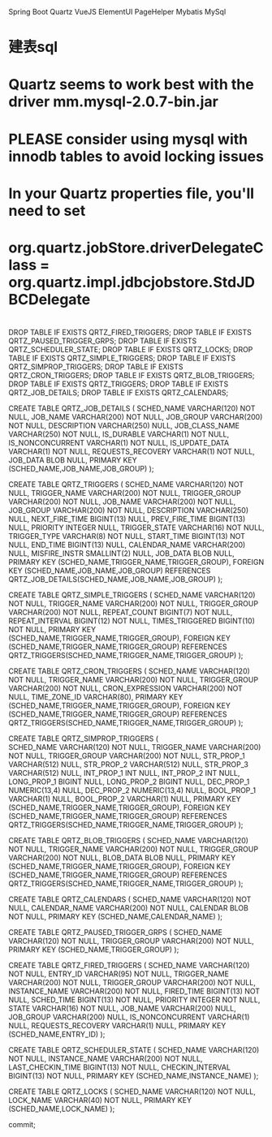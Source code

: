 
Spring Boot
Quartz
VueJS
ElementUI
PageHelper
Mybatis
MySql


#
# 建表sql
# Quartz seems to work best with the driver mm.mysql-2.0.7-bin.jar
#
# PLEASE consider using mysql with innodb tables to avoid locking issues
#
# In your Quartz properties file, you'll need to set 
# org.quartz.jobStore.driverDelegateClass = org.quartz.impl.jdbcjobstore.StdJDBCDelegate
#

DROP TABLE IF EXISTS QRTZ_FIRED_TRIGGERS;
DROP TABLE IF EXISTS QRTZ_PAUSED_TRIGGER_GRPS;
DROP TABLE IF EXISTS QRTZ_SCHEDULER_STATE;
DROP TABLE IF EXISTS QRTZ_LOCKS;
DROP TABLE IF EXISTS QRTZ_SIMPLE_TRIGGERS;
DROP TABLE IF EXISTS QRTZ_SIMPROP_TRIGGERS;
DROP TABLE IF EXISTS QRTZ_CRON_TRIGGERS;
DROP TABLE IF EXISTS QRTZ_BLOB_TRIGGERS;
DROP TABLE IF EXISTS QRTZ_TRIGGERS;
DROP TABLE IF EXISTS QRTZ_JOB_DETAILS;
DROP TABLE IF EXISTS QRTZ_CALENDARS;

CREATE TABLE QRTZ_JOB_DETAILS
  (
    SCHED_NAME VARCHAR(120) NOT NULL,
    JOB_NAME  VARCHAR(200) NOT NULL,
    JOB_GROUP VARCHAR(200) NOT NULL,
    DESCRIPTION VARCHAR(250) NULL,
    JOB_CLASS_NAME   VARCHAR(250) NOT NULL,
    IS_DURABLE VARCHAR(1) NOT NULL,
    IS_NONCONCURRENT VARCHAR(1) NOT NULL,
    IS_UPDATE_DATA VARCHAR(1) NOT NULL,
    REQUESTS_RECOVERY VARCHAR(1) NOT NULL,
    JOB_DATA BLOB NULL,
    PRIMARY KEY (SCHED_NAME,JOB_NAME,JOB_GROUP)
);

CREATE TABLE QRTZ_TRIGGERS
  (
    SCHED_NAME VARCHAR(120) NOT NULL,
    TRIGGER_NAME VARCHAR(200) NOT NULL,
    TRIGGER_GROUP VARCHAR(200) NOT NULL,
    JOB_NAME  VARCHAR(200) NOT NULL,
    JOB_GROUP VARCHAR(200) NOT NULL,
    DESCRIPTION VARCHAR(250) NULL,
    NEXT_FIRE_TIME BIGINT(13) NULL,
    PREV_FIRE_TIME BIGINT(13) NULL,
    PRIORITY INTEGER NULL,
    TRIGGER_STATE VARCHAR(16) NOT NULL,
    TRIGGER_TYPE VARCHAR(8) NOT NULL,
    START_TIME BIGINT(13) NOT NULL,
    END_TIME BIGINT(13) NULL,
    CALENDAR_NAME VARCHAR(200) NULL,
    MISFIRE_INSTR SMALLINT(2) NULL,
    JOB_DATA BLOB NULL,
    PRIMARY KEY (SCHED_NAME,TRIGGER_NAME,TRIGGER_GROUP),
    FOREIGN KEY (SCHED_NAME,JOB_NAME,JOB_GROUP)
        REFERENCES QRTZ_JOB_DETAILS(SCHED_NAME,JOB_NAME,JOB_GROUP)
);

CREATE TABLE QRTZ_SIMPLE_TRIGGERS
  (
    SCHED_NAME VARCHAR(120) NOT NULL,
    TRIGGER_NAME VARCHAR(200) NOT NULL,
    TRIGGER_GROUP VARCHAR(200) NOT NULL,
    REPEAT_COUNT BIGINT(7) NOT NULL,
    REPEAT_INTERVAL BIGINT(12) NOT NULL,
    TIMES_TRIGGERED BIGINT(10) NOT NULL,
    PRIMARY KEY (SCHED_NAME,TRIGGER_NAME,TRIGGER_GROUP),
    FOREIGN KEY (SCHED_NAME,TRIGGER_NAME,TRIGGER_GROUP)
        REFERENCES QRTZ_TRIGGERS(SCHED_NAME,TRIGGER_NAME,TRIGGER_GROUP)
);

CREATE TABLE QRTZ_CRON_TRIGGERS
  (
    SCHED_NAME VARCHAR(120) NOT NULL,
    TRIGGER_NAME VARCHAR(200) NOT NULL,
    TRIGGER_GROUP VARCHAR(200) NOT NULL,
    CRON_EXPRESSION VARCHAR(200) NOT NULL,
    TIME_ZONE_ID VARCHAR(80),
    PRIMARY KEY (SCHED_NAME,TRIGGER_NAME,TRIGGER_GROUP),
    FOREIGN KEY (SCHED_NAME,TRIGGER_NAME,TRIGGER_GROUP)
        REFERENCES QRTZ_TRIGGERS(SCHED_NAME,TRIGGER_NAME,TRIGGER_GROUP)
);

CREATE TABLE QRTZ_SIMPROP_TRIGGERS
  (          
    SCHED_NAME VARCHAR(120) NOT NULL,
    TRIGGER_NAME VARCHAR(200) NOT NULL,
    TRIGGER_GROUP VARCHAR(200) NOT NULL,
    STR_PROP_1 VARCHAR(512) NULL,
    STR_PROP_2 VARCHAR(512) NULL,
    STR_PROP_3 VARCHAR(512) NULL,
    INT_PROP_1 INT NULL,
    INT_PROP_2 INT NULL,
    LONG_PROP_1 BIGINT NULL,
    LONG_PROP_2 BIGINT NULL,
    DEC_PROP_1 NUMERIC(13,4) NULL,
    DEC_PROP_2 NUMERIC(13,4) NULL,
    BOOL_PROP_1 VARCHAR(1) NULL,
    BOOL_PROP_2 VARCHAR(1) NULL,
    PRIMARY KEY (SCHED_NAME,TRIGGER_NAME,TRIGGER_GROUP),
    FOREIGN KEY (SCHED_NAME,TRIGGER_NAME,TRIGGER_GROUP) 
    REFERENCES QRTZ_TRIGGERS(SCHED_NAME,TRIGGER_NAME,TRIGGER_GROUP)
);

CREATE TABLE QRTZ_BLOB_TRIGGERS
  (
    SCHED_NAME VARCHAR(120) NOT NULL,
    TRIGGER_NAME VARCHAR(200) NOT NULL,
    TRIGGER_GROUP VARCHAR(200) NOT NULL,
    BLOB_DATA BLOB NULL,
    PRIMARY KEY (SCHED_NAME,TRIGGER_NAME,TRIGGER_GROUP),
    FOREIGN KEY (SCHED_NAME,TRIGGER_NAME,TRIGGER_GROUP)
        REFERENCES QRTZ_TRIGGERS(SCHED_NAME,TRIGGER_NAME,TRIGGER_GROUP)
);

CREATE TABLE QRTZ_CALENDARS
  (
    SCHED_NAME VARCHAR(120) NOT NULL,
    CALENDAR_NAME  VARCHAR(200) NOT NULL,
    CALENDAR BLOB NOT NULL,
    PRIMARY KEY (SCHED_NAME,CALENDAR_NAME)
);

CREATE TABLE QRTZ_PAUSED_TRIGGER_GRPS
  (
    SCHED_NAME VARCHAR(120) NOT NULL,
    TRIGGER_GROUP  VARCHAR(200) NOT NULL, 
    PRIMARY KEY (SCHED_NAME,TRIGGER_GROUP)
);

CREATE TABLE QRTZ_FIRED_TRIGGERS
  (
    SCHED_NAME VARCHAR(120) NOT NULL,
    ENTRY_ID VARCHAR(95) NOT NULL,
    TRIGGER_NAME VARCHAR(200) NOT NULL,
    TRIGGER_GROUP VARCHAR(200) NOT NULL,
    INSTANCE_NAME VARCHAR(200) NOT NULL,
    FIRED_TIME BIGINT(13) NOT NULL,
    SCHED_TIME BIGINT(13) NOT NULL,
    PRIORITY INTEGER NOT NULL,
    STATE VARCHAR(16) NOT NULL,
    JOB_NAME VARCHAR(200) NULL,
    JOB_GROUP VARCHAR(200) NULL,
    IS_NONCONCURRENT VARCHAR(1) NULL,
    REQUESTS_RECOVERY VARCHAR(1) NULL,
    PRIMARY KEY (SCHED_NAME,ENTRY_ID)
);

CREATE TABLE QRTZ_SCHEDULER_STATE
  (
    SCHED_NAME VARCHAR(120) NOT NULL,
    INSTANCE_NAME VARCHAR(200) NOT NULL,
    LAST_CHECKIN_TIME BIGINT(13) NOT NULL,
    CHECKIN_INTERVAL BIGINT(13) NOT NULL,
    PRIMARY KEY (SCHED_NAME,INSTANCE_NAME)
);

CREATE TABLE QRTZ_LOCKS
  (
    SCHED_NAME VARCHAR(120) NOT NULL,
    LOCK_NAME  VARCHAR(40) NOT NULL, 
    PRIMARY KEY (SCHED_NAME,LOCK_NAME)
);

commit;
